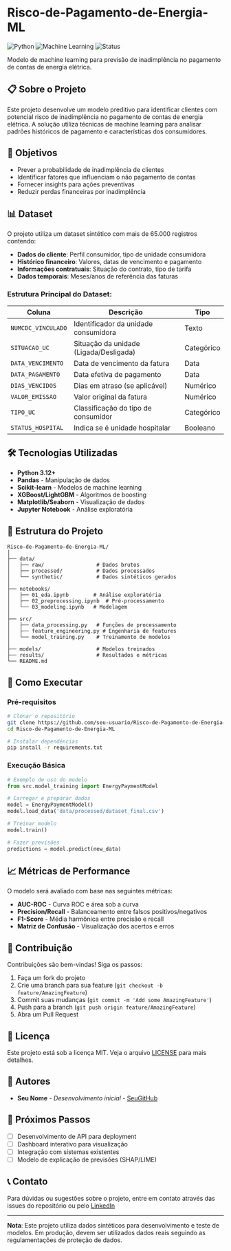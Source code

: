 # Risco-de-Pagamento-de-Energia-ML

![Python](https://img.shields.io/badge/Python-3.12%2B-blue)
![Machine Learning](https://img.shields.io/badge/Machine-Learning-orange)
![Status](https://img.shields.io/badge/Status-Em%20Desenvolvimento-brightgreen)

Modelo de machine learning para previsão de inadimplência no pagamento de contas de energia elétrica.

## 📋 Sobre o Projeto

Este projeto desenvolve um modelo preditivo para identificar clientes com potencial risco de inadimplência no pagamento de contas de energia elétrica. A solução utiliza técnicas de machine learning para analisar padrões históricos de pagamento e características dos consumidores.

## 🎯 Objetivos

- Prever a probabilidade de inadimplência de clientes
- Identificar fatores que influenciam o não pagamento de contas
- Fornecer insights para ações preventivas
- Reduzir perdas financeiras por inadimplência

## 📊 Dataset

O projeto utiliza um dataset sintético com mais de 65.000 registros contendo:

- **Dados do cliente**: Perfil consumidor, tipo de unidade consumidora
- **Histórico financeiro**: Valores, datas de vencimento e pagamento
- **Informações contratuais**: Situação do contrato, tipo de tarifa
- **Dados temporais**: Meses/anos de referência das faturas

### Estrutura Principal do Dataset:

| Coluna | Descrição | Tipo |
|--------|-----------|------|
| `NUMCDC_VINCULADO` | Identificador da unidade consumidora | Texto |
| `SITUACAO_UC` | Situação da unidade (Ligada/Desligada) | Categórico |
| `DATA_VENCIMENTO` | Data de vencimento da fatura | Data |
| `DATA_PAGAMENTO` | Data efetiva de pagamento | Data |
| `DIAS_VENCIDOS` | Dias em atraso (se aplicável) | Numérico |
| `VALOR_EMISSAO` | Valor original da fatura | Numérico |
| `TIPO_UC` | Classificação do tipo de consumidor | Categórico |
| `STATUS_HOSPITAL` | Indica se é unidade hospitalar | Booleano |

## 🛠️ Tecnologias Utilizadas

- **Python 3.12+**
- **Pandas** - Manipulação de dados
- **Scikit-learn** - Modelos de machine learning
- **XGBoost/LightGBM** - Algoritmos de boosting
- **Matplotlib/Seaborn** - Visualização de dados
- **Jupyter Notebook** - Análise exploratória

## 📁 Estrutura do Projeto

```
Risco-de-Pagamento-de-Energia-ML/
│
├── data/
│   ├── raw/                 # Dados brutos
│   ├── processed/           # Dados processados
│   └── synthetic/           # Dados sintéticos gerados
│
├── notebooks/
│   ├── 01_eda.ipynb        # Análise exploratória
│   ├── 02_preprocessing.ipynb  # Pré-processamento
│   └── 03_modeling.ipynb   # Modelagem
│
├── src/
│   ├── data_processing.py   # Funções de processamento
│   ├── feature_engineering.py # Engenharia de features
│   └── model_training.py    # Treinamento de modelos
│
├── models/                  # Modelos treinados
├── results/                 # Resultados e métricas
└── README.md
```

## 🚀 Como Executar

### Pré-requisitos

```bash
# Clonar o repositório
git clone https://github.com/seu-usuario/Risco-de-Pagamento-de-Energia-ML.git
cd Risco-de-Pagamento-de-Energia-ML

# Instalar dependências
pip install -r requirements.txt
```

### Execução Básica

```python
# Exemplo de uso do modelo
from src.model_training import EnergyPaymentModel

# Carregar e preparar dados
model = EnergyPaymentModel()
model.load_data('data/processed/dataset_final.csv')

# Treinar modelo
model.train()

# Fazer previsões
predictions = model.predict(new_data)
```

## 📈 Métricas de Performance

O modelo será avaliado com base nas seguintes métricas:

- **AUC-ROC** - Curva ROC e área sob a curva
- **Precision/Recall** - Balanceamento entre falsos positivos/negativos
- **F1-Score** - Média harmônica entre precisão e recall
- **Matriz de Confusão** - Visualização dos acertos e erros

## 🤝 Contribuição

Contribuições são bem-vindas! Siga os passos:

1. Faça um fork do projeto
2. Crie uma branch para sua feature (`git checkout -b feature/AmazingFeature`)
3. Commit suas mudanças (`git commit -m 'Add some AmazingFeature'`)
4. Push para a branch (`git push origin feature/AmazingFeature`)
5. Abra um Pull Request

## 📝 Licença

Este projeto está sob a licença MIT. Veja o arquivo [LICENSE](LICENSE) para mais detalhes.

## 👥 Autores

- **Seu Nome** - *Desenvolvimento inicial* - [SeuGitHub](https://github.com/matheuslmarchetti)

## 🎯 Próximos Passos

- [ ] Desenvolvimento de API para deployment
- [ ] Dashboard interativo para visualização
- [ ] Integração com sistemas existentes
- [ ] Modelo de explicação de previsões (SHAP/LIME)

## 📞 Contato

Para dúvidas ou sugestões sobre o projeto, entre em contato através das issues do repositório ou pelo [LinkedIn](www.linkedin.com/in/matheuslunguinhomarchetti)

---

**Nota**: Este projeto utiliza dados sintéticos para desenvolvimento e teste de modelos. Em produção, devem ser utilizados dados reais seguindo as regulamentações de proteção de dados.
